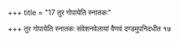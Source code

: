 +++
title = "17 तुर गोपायेति स्नातकः"

+++
तुर गोपायेति स्नातकः संवेशनवेलायां वैणवं दण्डमुपनिदधीत १७